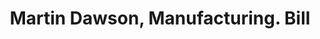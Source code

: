 ---
doi: 10.7916/D8D238TN
date_other: '1880'
date_other_textual: 1880-1889
form: printed ephemera
genre:
- Invoices
name:
- Martin Dawson, Manufacturing
object_in_context_url: https://biggert.cul.columbia.edu/items/view/ave_biggert_01837
subject_hierarchical_geographic:
- Chicago, Illinois, United States
subject_name:
- Martin Dawson, Manufacturing
title: Martin Dawson, Manufacturing. Bill
sort_title: Martin Dawson, Manufacturing. Bill
call_number: ave_biggert_01837
coordinates:
- 41.83694444444445,-87.68472222222222
pid: ave_biggert_01837
identifiers: ave_biggert_01837
thumbnail: https://derivativo-1.library.columbia.edu/iiif/2/ldpd:490661/full/!256,256/0/native.jpg
permalink: /biggert/ave_biggert_01837/
layout: iiif-image-page
---